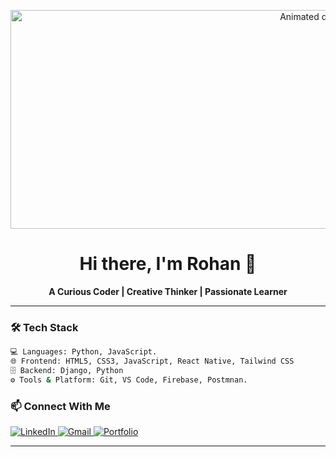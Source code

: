 <p align="center">
  <img src="https://media1.tenor.com/m/FetQ_KhWgd4AAAAC/chill-guy.gif" height="350" width="1000" alt="Animated developer gif" />
</p>

<h1 align="center">Hi there, I'm Rohan 👋</h1>

<p align="center">
  <b>A Curious Coder | Creative Thinker | Passionate Learner</b>
</p>

---

### 🛠️ Tech Stack
```bash
💻 Languages: Python, JavaScript.
🌐 Frontend: HTML5, CSS3, JavaScript, React Native, Tailwind CSS
🗄️ Backend: Django, Python
⚙️ Tools & Platform: Git, VS Code, Firebase, Postmnan. 
```

### 📫 Connect With Me
<p align="lef">
  <a href="https://www.linkedin.com/in/rohan-rai-9bb78a327/" target="_blank">
    <img src="https://img.shields.io/badge/LinkedIn-blue?logo=linkedin&logoColor=white" alt="LinkedIn" />
  </a>
  <a href="mailto:rohan0004444@gmail.com">
    <img src="https://img.shields.io/badge/Gmail-red?logo=gmail&logoColor=white" alt="Gmail" />
  </a>
  <a href="https://rohan-rai.com.np">
    <img src="https://img.shields.io/badge/Portfolio-black?logo=firefox&logoColor=white" alt="Portfolio" />
  </a>
</p>

---
